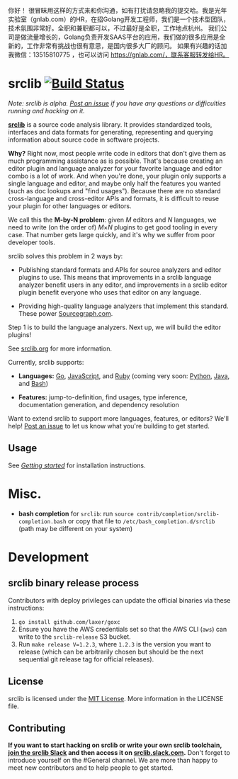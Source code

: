 你好！
很冒昧用这样的方式来和你沟通，如有打扰请忽略我的提交哈。我是光年实验室（gnlab.com）的HR，在招Golang开发工程师，我们是一个技术型团队，技术氛围非常好。全职和兼职都可以，不过最好是全职，工作地点杭州。
我们公司是做流量增长的，Golang负责开发SAAS平台的应用，我们做的很多应用是全新的，工作非常有挑战也很有意思，是国内很多大厂的顾问。
如果有兴趣的话加我微信：13515810775  ，也可以访问 https://gnlab.com/，联系客服转发给HR。
# srclib [![Build Status](https://travis-ci.org/sourcegraph/srclib.png?branch=master)](https://travis-ci.org/sourcegraph/srclib) 

*Note: srclib is alpha.
[Post an issue](https://github.com/sourcegraph/srclib/issues) if you have any
questions or difficulties running and hacking on it.*

[**srclib**](https://srclib.org) is a source code analysis library. It
provides standardized tools, interfaces and data formats for
generating, representing and querying information about source code in
software projects.

**Why?** Right now, most people write code in editors that don't give them as
much programming assistance as is possible. That's because creating an editor
plugin and language analyzer for your favorite language and editor combo is a
lot of work. And when you're done, your plugin only supports a single language
and editor, and maybe only half the features you wanted (such as doc lookups and
"find usages"). Because there are no standard cross-language and cross-editor
APIs and formats, it is difficult to reuse your plugin for other languages or
editors.

We call this the **M-by-N problem**: given *M* editors and *N* languages, we
need to write (on the order of) *M*&times;*N* plugins to get good tooling in
every case. That number gets large quickly, and it's why we suffer from poor
developer tools.

srclib solves this problem in 2 ways by:

* Publishing standard formats and APIs for
  source analyzers and editor plugins to use. This means that improvements in a
  srclib language analyzer benefit users in any editor, and improvements in a
  srclib editor plugin benefit everyone who uses that editor on any language.

* Providing high-quality language analyzers that implement this
  standard. These power [Sourcegraph.com](https://sourcegraph.com).

Step 1 is to build the language analyzers. Next up, we will build the
editor plugins!

See [srclib.org](https://srclib.org) for more information.

Currently, srclib supports:

* **Languages:** [Go](https://sourcegraph.com/sourcegraph/srclib-go), [JavaScript](https://github.com/sourcegraph/srclib-javascript), and [Ruby](https://github.com/sourcegraph/srclib-ruby) (coming very soon: [Python](https://sourcegraph.com/sourcegraph/srclib-python), [Java](https://github.com/sourcegraph/srclib-java), and [Bash](https://github.com/sourcegraph/srclib-bash))

* **Features:** jump-to-definition, find usages, type inference, documentation
  generation, and dependency resolution

Want to extend srclib to support more languages, features, or editors?
We'll help!
[Post an issue](https://github.com/sourcegraph/srclib/issues) to let
us know what you're building to get started.


## Usage

See [*Getting started*](https://srclib.org/#install) for installation
instructions.

# Misc.

* **bash completion** for `srclib`: run `source contrib/completion/srclib-completion.bash` or
  copy that file to `/etc/bash_completion.d/srclib` (path may be different
  on your system)

# Development

## srclib binary release process

Contributors with deploy privileges can update the official binaries
via these instructions:

1. `go install github.com/laxer/goxc`
1. Ensure you have the AWS credentials set so that the AWS CLI (`aws`) can write to the `srclib-release` S3 bucket.
1. Run `make release V=1.2.3`, where `1.2.3` is the version you want to release (which can be arbitrarily chosen but should be the next sequential git release tag for official releases).


## License
srclib is licensed under the [MIT License](https://tldrlegal.com/license/mit-license).
More information in the LICENSE file.


## Contributing

**If you want to start hacking on srclib or write your own srclib toolchain, [join the srclib Slack](http://slackin.srclib.org) and then access it on [srclib.slack.com](https://srclib.slack.com).**
Don't forget to introduce yourself on the #General channel. We are more than happy to meet new contributors and to help people to get started.
